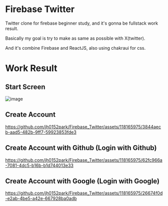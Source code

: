 # Firebase Twitter
Twitter clone for firebase beginner study, and it's gonna be fullstack work result.

Basically my goal is try to make as same as possible with X(twitter).

And it's combine Firebase and ReactJS, also using chakraui for css.

# Work Result

## Start Screen
![image](https://github.com/jh0152park/Firebase_Twitter/assets/118165975/82ff6364-002c-49d5-bfd0-5a511bf1cb99)

## Create Account
https://github.com/jh0152park/Firebase_Twitter/assets/118165975/3844aecb-aad5-482b-9ff7-59923853fde3

## Create Account with Github (Login with Github)
https://github.com/jh0152park/Firebase_Twitter/assets/118165975/62fc966a-7081-4dc5-b16b-b1d744013e33

## Create Account with Google (Login with Google)
https://github.com/jh0152park/Firebase_Twitter/assets/118165975/26674f0d-e2ab-4be5-a42e-667928ba0adb

